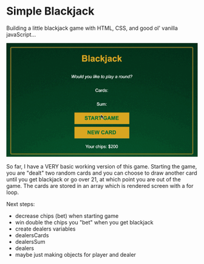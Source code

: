 # Simple Blackjack
Building a little blackjack game with HTML, CSS, and good ol' vanilla javaScript...

![Blackjack Game demo gif](demo.GIF)

So far, I have a VERY basic working version of this game. Starting the game, you are "dealt" two random cards and you can choose to draw another card until you get blackjack or go over 21, at which point you are out of the game. The cards are stored in an array which is rendered screen with a for loop.

Next steps:
 - decrease chips (bet) when starting game
 - win double the chips you "bet" when you get blackjack
 - create dealers variables
  - dealersCards
  - dealersSum
  - dealers
 - maybe just making objects for player and dealer